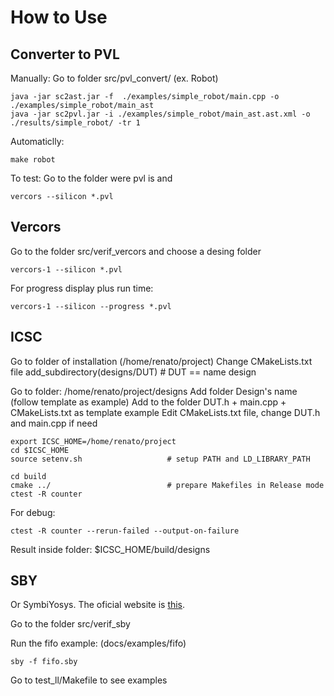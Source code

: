# How to Use

## Converter to PVL

Manually: 
Go to folder src/pvl_convert/ (ex. Robot)

    java -jar sc2ast.jar -f  ./examples/simple_robot/main.cpp -o ./examples/simple_robot/main_ast
    java -jar sc2pvl.jar -i ./examples/simple_robot/main_ast.ast.xml -o ./results/simple_robot/ -tr 1

Automaticlly:

    make robot

To test:
Go to the folder were pvl is and

    vercors --silicon *.pvl

## Vercors

Go to the folder src/verif_vercors and choose a desing folder

    vercors-1 --silicon *.pvl

For progress display plus run time:

    vercors-1 --silicon --progress *.pvl



## ICSC

Go to folder of installation (/home/renato/project)
Change CMakeLists.txt file
    add_subdirectory(designs/DUT)     # DUT == name design

Go to folder: /home/renato/project/designs
Add folder Design's name (follow template as example)
Add to the folder DUT.h + main.cpp + CMakeLists.txt as template example
Edit CMakeLists.txt file, change DUT.h and main.cpp if need

    export ICSC_HOME=/home/renato/project
    cd $ICSC_HOME
    source setenv.sh                   # setup PATH and LD_LIBRARY_PATH
    
    cd build   
    cmake ../                          # prepare Makefiles in Release mode
    ctest -R counter  

For debug:

    ctest -R counter --rerun-failed --output-on-failure 

Result inside folder:  $ICSC_HOME/build/designs


## SBY
Or SymbiYosys.
The oficial website is [this](https://yosyshq.readthedocs.io/projects/sby/en/latest/install.html). 

Go to the folder src/verif_sby

Run the fifo example: (docs/examples/fifo)

    sby -f fifo.sby

Go to test_ll/Makefile to see examples

